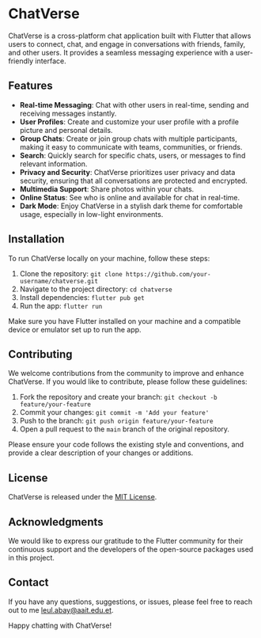 # ChatVerse

ChatVerse is a cross-platform chat application built with Flutter that allows users to connect, chat, and engage in conversations with friends, family, and other users. It provides a seamless messaging experience with a user-friendly interface.

## Features

- **Real-time Messaging**: Chat with other users in real-time, sending and receiving messages instantly.
- **User Profiles**: Create and customize your user profile with a profile picture and personal details.
- **Group Chats**: Create or join group chats with multiple participants, making it easy to communicate with teams, communities, or friends.
- **Search**: Quickly search for specific chats, users, or messages to find relevant information.
- **Privacy and Security**: ChatVerse prioritizes user privacy and data security, ensuring that all conversations are protected and encrypted.
- **Multimedia Support**: Share photos within your chats.
- **Online Status**: See who is online and available for chat in real-time.
- **Dark Mode**: Enjoy ChatVerse in a stylish dark theme for comfortable usage, especially in low-light environments.

## Installation

To run ChatVerse locally on your machine, follow these steps:

1. Clone the repository: `git clone https://github.com/your-username/chatverse.git`
2. Navigate to the project directory: `cd chatverse`
3. Install dependencies: `flutter pub get`
4. Run the app: `flutter run`

Make sure you have Flutter installed on your machine and a compatible device or emulator set up to run the app.


## Contributing

We welcome contributions from the community to improve and enhance ChatVerse. If you would like to contribute, please follow these guidelines:

1. Fork the repository and create your branch: `git checkout -b feature/your-feature`
2. Commit your changes: `git commit -m 'Add your feature'`
3. Push to the branch: `git push origin feature/your-feature`
4. Open a pull request to the `main` branch of the original repository.

Please ensure your code follows the existing style and conventions, and provide a clear description of your changes or additions.

## License

ChatVerse is released under the [MIT License](LICENSE.md).

## Acknowledgments

We would like to express our gratitude to the Flutter community for their continuous support and the developers of the open-source packages used in this project.

## Contact

If you have any questions, suggestions, or issues, please feel free to reach out to me leul.abay@aait.edu.et.

Happy chatting with ChatVerse!
